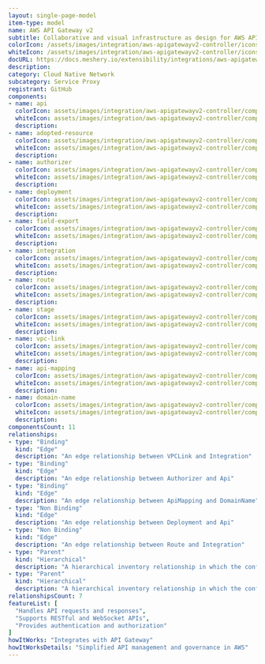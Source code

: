 ```yaml
---
layout: single-page-model
item-type: model
name: AWS API Gateway v2
subtitle: Collaborative and visual infrastructure as design for AWS API Gateway v2
colorIcon: /assets/images/integration/aws-apigatewayv2-controller/icons/color/aws-apigatewayv2-controller-color.svg
whiteIcon: /assets/images/integration/aws-apigatewayv2-controller/icons/white/aws-apigatewayv2-controller-white.svg
docURL: https://docs.meshery.io/extensibility/integrations/aws-apigatewayv2-controller
description: 
category: Cloud Native Network
subcategory: Service Proxy
registrant: GitHub
components: 
- name: api
  colorIcon: assets/images/integration/aws-apigatewayv2-controller/components/api/icons/color/api-color.svg
  whiteIcon: assets/images/integration/aws-apigatewayv2-controller/components/api/icons/white/api-white.svg
  description: 
- name: adopted-resource
  colorIcon: assets/images/integration/aws-apigatewayv2-controller/components/adopted-resource/icons/color/adopted-resource-color.svg
  whiteIcon: assets/images/integration/aws-apigatewayv2-controller/components/adopted-resource/icons/white/adopted-resource-white.svg
  description: 
- name: authorizer
  colorIcon: assets/images/integration/aws-apigatewayv2-controller/components/authorizer/icons/color/authorizer-color.svg
  whiteIcon: assets/images/integration/aws-apigatewayv2-controller/components/authorizer/icons/white/authorizer-white.svg
  description: 
- name: deployment
  colorIcon: assets/images/integration/aws-apigatewayv2-controller/components/deployment/icons/color/deployment-color.svg
  whiteIcon: assets/images/integration/aws-apigatewayv2-controller/components/deployment/icons/white/deployment-white.svg
  description: 
- name: field-export
  colorIcon: assets/images/integration/aws-apigatewayv2-controller/components/field-export/icons/color/field-export-color.svg
  whiteIcon: assets/images/integration/aws-apigatewayv2-controller/components/field-export/icons/white/field-export-white.svg
  description: 
- name: integration
  colorIcon: assets/images/integration/aws-apigatewayv2-controller/components/integration/icons/color/integration-color.svg
  whiteIcon: assets/images/integration/aws-apigatewayv2-controller/components/integration/icons/white/integration-white.svg
  description: 
- name: route
  colorIcon: assets/images/integration/aws-apigatewayv2-controller/components/route/icons/color/route-color.svg
  whiteIcon: assets/images/integration/aws-apigatewayv2-controller/components/route/icons/white/route-white.svg
  description: 
- name: stage
  colorIcon: assets/images/integration/aws-apigatewayv2-controller/components/stage/icons/color/stage-color.svg
  whiteIcon: assets/images/integration/aws-apigatewayv2-controller/components/stage/icons/white/stage-white.svg
  description: 
- name: vpc-link
  colorIcon: assets/images/integration/aws-apigatewayv2-controller/components/vpc-link/icons/color/vpc-link-color.svg
  whiteIcon: assets/images/integration/aws-apigatewayv2-controller/components/vpc-link/icons/white/vpc-link-white.svg
  description: 
- name: api-mapping
  colorIcon: assets/images/integration/aws-apigatewayv2-controller/components/api-mapping/icons/color/api-mapping-color.svg
  whiteIcon: assets/images/integration/aws-apigatewayv2-controller/components/api-mapping/icons/white/api-mapping-white.svg
  description: 
- name: domain-name
  colorIcon: assets/images/integration/aws-apigatewayv2-controller/components/domain-name/icons/color/domain-name-color.svg
  whiteIcon: assets/images/integration/aws-apigatewayv2-controller/components/domain-name/icons/white/domain-name-white.svg
  description: 
componentsCount: 11
relationships: 
- type: "Binding"
  kind: "Edge"
  description: "An edge relationship between VPCLink and Integration"
- type: "Binding"
  kind: "Edge"
  description: "An edge relationship between Authorizer and Api"
- type: "Binding"
  kind: "Edge"
  description: "An edge relationship between ApiMapping and DomainName"
- type: "Non Binding"
  kind: "Edge"
  description: "An edge relationship between Deployment and Api"
- type: "Non Binding"
  kind: "Edge"
  description: "An edge relationship between Route and Integration"
- type: "Parent"
  kind: "Hierarchical"
  description: "A hierarchical inventory relationship in which the configuration of (parent component) is patched with the configuration of (child component). "
- type: "Parent"
  kind: "Hierarchical"
  description: "A hierarchical inventory relationship in which the configuration of (parent component) is patched with the configuration of (child component). "
relationshipsCount: 7
featureList: [
  "Handles API requests and responses",
  "Supports RESTful and WebSocket APIs",
  "Provides authentication and authorization"
]
howItWorks: "Integrates with API Gateway"
howItWorksDetails: "Simplified API management and governance in AWS"
---
```

